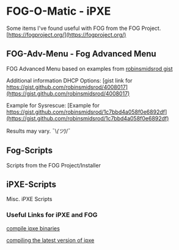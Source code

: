 # FOG-O-Matic - iPXE

Some items I've found useful with FOG from the FOG Project.
[https://fogproject.org/](https://fogproject.org/)

## FOG-Adv-Menu - Fog Advanced Menu

FOG Advanced Menu based on examples from [robinsmidsrod gist](https://gist.github.com/robinsmidsrod/2234639)

Additional information DHCP Options:
[gist link for https://gist.github.com/robinsmidsrod/4008017](https://gist.github.com/robinsmidsrod/4008017)

Example for Sysrescue:
[Example for https://gist.github.com/robinsmidsrod/1c7bbd4a058f0e6892df](https://gist.github.com/robinsmidsrod/1c7bbd4a058f0e6892df)

Results may vary. ¯\\_(ツ)_/¯

## Fog-Scripts

Scripts from the FOG Project/Installer

## iPXE-Scripts

Misc. iPXE Scripts

### Useful Links for iPXE and FOG

[compile ipxe binaries](https://docs.fogproject.org/en/latest/reference/compile_ipxe_binaries.html)

[compiling the latest version of ipxe](https://forums.fogproject.org/topic/15826/updating-compiling-the-latest-version-of-ipxe)
